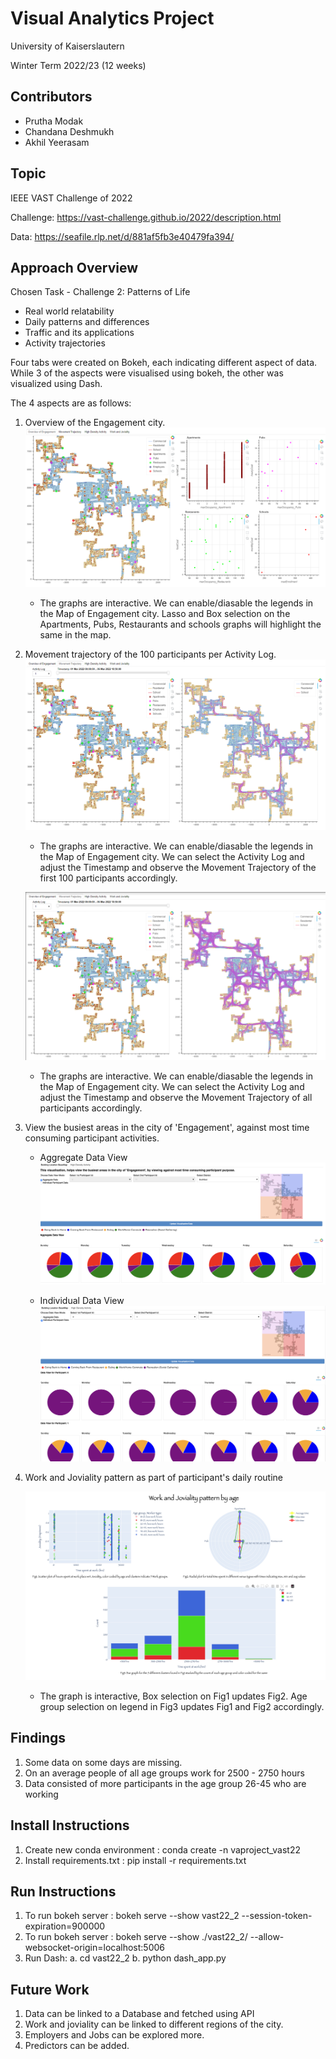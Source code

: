 # Visual Analytics Project

University of Kaiserslautern

Winter Term 2022/23 (12 weeks)

## Contributors

- Prutha Modak
- Chandana Deshmukh
- Akhil Yeerasam

## Topic

IEEE VAST Challenge of 2022

Challenge: https://vast-challenge.github.io/2022/description.html

Data: https://seafile.rlp.net/d/881af5fb3e40479fa394/

## Approach Overview

Chosen Task - Challenge 2: Patterns of Life
- Real world relatability
- Daily patterns and differences
- Traffic and its applications
- Activity trajectories

Four tabs were created on Bokeh, each indicating different aspect of data. While 3 of the aspects were visualised using bokeh, the other was visualized using Dash. 

The 4 aspects are as follows:
1. Overview of the Engagement city.
    ![Overview of the Engagement city](./experiments/Overview_of_engagement.png?raw=true "Overview of the Engagement city using Bokeh with graph interactions")
    - The graphs are interactive. We can enable/diasable the legends in the Map of Engagement city. Lasso and Box selection on the Apartments, Pubs, Restaurants and schools graphs will highlight the same in the map. 

2. Movement trajectory of the 100 participants per Activity Log.
    ![Movement trajectory](./experiments/Movement_Trajectory.png?raw=true "Movement trajectory for 100 participants using Bokeh with graph interactions")
    - The graphs are interactive. We can enable/diasable the legends in the Map of Engagement city. We can select the Activity Log and adjust the Timestamp and observe the Movement Trajectory of the first 100 participants accordingly.

    ![Movement trajectory all](./experiments/Movement_Trajectory_all.png?raw=true "Movement trajectory for all participants using Bokeh with graph interactions")
    - The graphs are interactive. We can enable/diasable the legends in the Map of Engagement city. We can select the Activity Log and adjust the Timestamp and observe the Movement Trajectory of all participants accordingly.

3. View the busiest areas in the city of 'Engagement', against most time consuming participant activities.
    - Aggregate Data View
    ![Aggregate Data View Screenshot](./experiments/Tab3_Aggregate_Data_View.png?raw=true "Aggregate Data View using Bokeh with graph interactions")
    
    - Individual Data View
    ![Individual Data View Screenshot](./experiments/Tab3_Individual_Data_View.png?raw=true "Individual Data View using Bokeh with graph interactions")

4. Work and Joviality pattern as part of participant's daily routine

    ![Work and Joviality pattern Screenshot](./experiments/daily_pattern.png?raw=true "Work and Joviality pattern using Dash with graph interactions")

    - The graph is interactive, Box selection on Fig1 updates Fig2. Age group selection on legend in Fig3 updates Fig1 and Fig2 accordingly.

## Findings

1. Some data on some days are missing.
2. On an average people of all age groups work for 2500 - 2750 hours
3. Data consisted of more participants in the age group 26-45 who are working

## Install Instructions
1. Create new conda environment : conda create -n vaproject_vast22
2. Install requirements.txt : pip install -r requirements.txt

## Run Instructions
1. To run bokeh server : bokeh serve --show vast22_2 --session-token-expiration=900000
2. To run bokeh server : bokeh serve --show ./vast22_2/ --allow-websocket-origin=localhost:5006 
3. Run Dash: a. cd vast22_2  b. python dash_app.py

## Future Work
1. Data can  be  linked to a Database and fetched using API
2. Work and joviality can be linked to different regions of the city.
3. Employers and Jobs can be explored more.
4. Predictors can be added.
